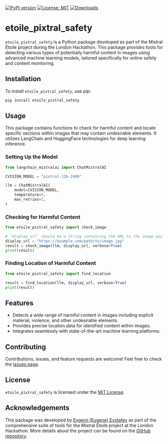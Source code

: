 [![PyPI version](https://badge.fury.io/py/etoile_pixtral_safety.svg)](https://badge.fury.io/py/etoile_pixtral_safety)
[![License: MIT](https://img.shields.io/badge/License-MIT-green.svg)](https://opensource.org/licenses/MIT)
[![Downloads](https://static.pepy.tech/badge/etoile_pixtral_safety)](https://pepy.tech/project/etoile_pixtral_safety)

# etoile_pixtral_safety

`etoile_pixtral_safety` is a Python package developed as part of the Mistral Étoile project during the London Hackathon. This package provides tools for detecting various types of potentially harmful content in images using advanced machine learning models, tailored specifically for online safety and content monitoring.

## Installation

To install `etoile_pixtral_safety`, use pip:

```bash
pip install etoile_pixtral_safety
```

## Usage

This package contains functions to check for harmful content and locate specific sections within images that may contain undesirable elements. It utilizes LangChain and HuggingFace technologies for deep learning inference.

### Setting Up the Model

```python
from langchain_mistralai import ChatMistralAI

CVISION_MODEL = "pixtral-12b-2409"

llm = ChatMistralAI(
    model=CVISION_MODEL,
    temperature=0,
    max_retries=2,
)
```

### Checking for Harmful Content

```python
from etoile_pixtral_safety import check_image

# `display_url` should be a string containing the URL to the image you want to check.
display_url = "https://example.com/path/to/image.jpg"
result = check_image(llm, display_url, verbose=True)
print(result)
```

### Finding Location of Harmful Content

```python
from etoile_pixtral_safety import find_location

result = find_location(llm, display_url, verbose=True)
print(result)
```

## Features

- Detects a wide range of harmful content in images including explicit material, violence, and other undesirable elements.
- Provides precise location data for identified content within images.
- Integrates seamlessly with state-of-the-art machine learning platforms.

## Contributing

Contributions, issues, and feature requests are welcome! Feel free to check the [issues page](https://github.com/chigwell/Mistral-Etoile-London-Hackathon/issues).

## License

`etoile_pixtral_safety` is licensed under the [MIT License](https://choosealicense.com/licenses/mit/).

## Acknowledgements

This package was developed by [Evgenii (Eugene) Evstafev](https://www.linkedin.com/in/eugene-evstafev-716669181/) as part of the comprehensive suite of tools for the Mistral Étoile project at the London Hackathon. More details about the project can be found on the [GitHub repository](https://github.com/chigwell/Mistral-Etoile-London-Hackathon).
